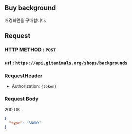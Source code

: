 ## Buy background

배경화면을 구매합니다.

## Request

### HTTP METHOD : `POST`

### url : `https://api.gitanimals.org/shops/backgrounds`

### RequestHeader

- Authorization: `{token}`

### Request Body

200 OK

```json
{
  "type": "SNOWY"
}
```
